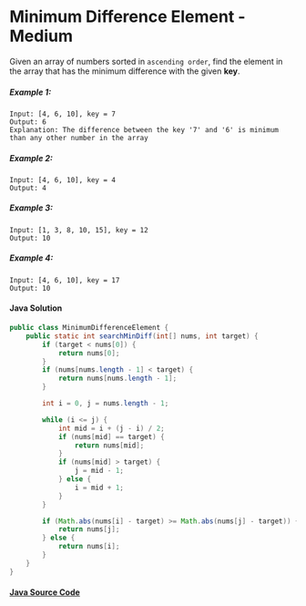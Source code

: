 # Minimum Difference Element - Medium

Given an array of numbers sorted in ```ascending order```, find the element in the array that has the minimum difference with the given <b>key</b>.

##### Example 1:

```
Input: [4, 6, 10], key = 7
Output: 6
Explanation: The difference between the key '7' and '6' is minimum than any other number in the array 
```

##### Example 2:

```
Input: [4, 6, 10], key = 4
Output: 4
```

##### Example 3:

```
Input: [1, 3, 8, 10, 15], key = 12
Output: 10
```

##### Example 4:

```
Input: [4, 6, 10], key = 17
Output: 10
```
#### Java Solution
```java
public class MinimumDifferenceElement {
    public static int searchMinDiff(int[] nums, int target) {
        if (target < nums[0]) {
            return nums[0];
        }
        if (nums[nums.length - 1] < target) {
            return nums[nums.length - 1];
        }

        int i = 0, j = nums.length - 1;

        while (i <= j) {
            int mid = i + (j - i) / 2;
            if (nums[mid] == target) {
                return nums[mid];
            }
            if (nums[mid] > target) {
                j = mid - 1;
            } else {
                i = mid + 1;
            }
        }

        if (Math.abs(nums[i] - target) >= Math.abs(nums[j] - target)) {
            return nums[j];
        } else {
            return nums[i];
        }
    }
}
```

#### [Java Source Code](../../../src/main/java/com/algorithm/binarysearch/MinimumDifferenceElement.java)